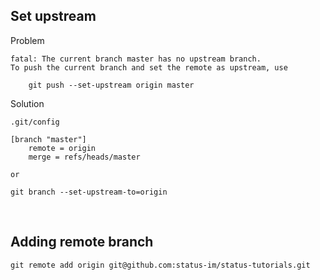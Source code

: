 ## Set upstream
Problem
```
fatal: The current branch master has no upstream branch.
To push the current branch and set the remote as upstream, use

    git push --set-upstream origin master
```

Solution
```
.git/config

[branch "master"]
    remote = origin
    merge = refs/heads/master

or

git branch --set-upstream-to=origin
```

<br/>


## Adding remote branch
```
git remote add origin git@github.com:status-im/status-tutorials.git
```